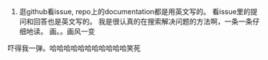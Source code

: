 1. 逛github看issue, repo上的documentation都是用英文写的。 看issue里的提问和回答也是英文写的。
我是很认真的在搜索解决问题的方法啊，一条一条仔细地读。
画。。画风一变

吓得我一弹。哈哈哈哈哈哈哈哈哈哈哈笑死
